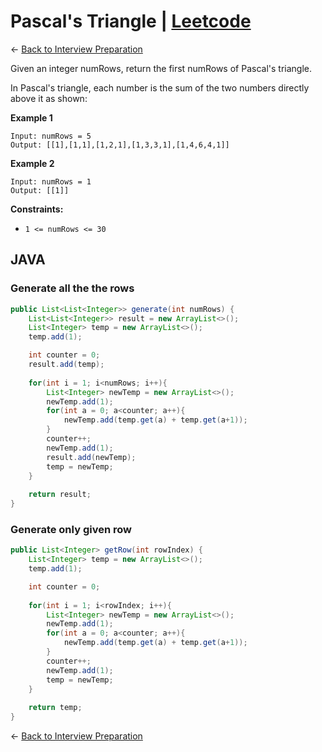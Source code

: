 # Pascal's Triangle | [Leetcode](https://leetcode.com/problems/pascals-triangle/)


&larr; [Back to Interview Preparation](../InterviewPreparation.md)

Given an integer numRows, return the first numRows of Pascal's triangle.

In Pascal's triangle, each number is the sum of the two numbers directly above it as shown:

**Example 1**

```
Input: numRows = 5
Output: [[1],[1,1],[1,2,1],[1,3,3,1],[1,4,6,4,1]]
```
**Example 2**

```
Input: numRows = 1
Output: [[1]]
```

**Constraints:**

- `1 <= numRows <= 30`

## JAVA

### Generate all the the rows
```java 
public List<List<Integer>> generate(int numRows) {
    List<List<Integer>> result = new ArrayList<>();
    List<Integer> temp = new ArrayList<>();
    temp.add(1);

    int counter = 0;
    result.add(temp);
    
    for(int i = 1; i<numRows; i++){
        List<Integer> newTemp = new ArrayList<>();
        newTemp.add(1);
        for(int a = 0; a<counter; a++){
            newTemp.add(temp.get(a) + temp.get(a+1));
        }
        counter++;
        newTemp.add(1);
        result.add(newTemp);
        temp = newTemp;
    }
    
    return result;
}
```

### Generate only given row
```java 
public List<Integer> getRow(int rowIndex) {
    List<Integer> temp = new ArrayList<>();
    temp.add(1);

    int counter = 0;
    
    for(int i = 1; i<rowIndex; i++){
        List<Integer> newTemp = new ArrayList<>();
        newTemp.add(1);
        for(int a = 0; a<counter; a++){
            newTemp.add(temp.get(a) + temp.get(a+1));
        }
        counter++;
        newTemp.add(1);
        temp = newTemp;
    }
    
    return temp;
}
```


&larr; [Back to Interview Preparation](../InterviewPreparation.md)